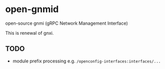 # open-gnmid
open-source gnmi (gRPC Network Management Interface)

This is renewal of gnxi.

## TODO

- module prefix processing e.g. `/openconfig-interfaces:interfaces/...`